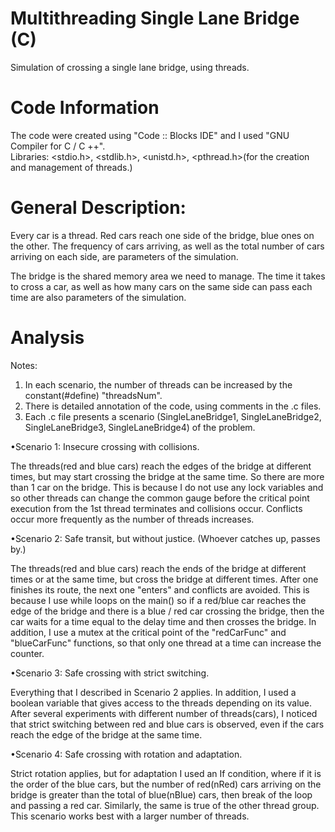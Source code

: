 # Multithreading Single Lane Bridge (C)

 Simulation of crossing a single lane bridge, using threads.

# Code Information

The code were created using "Code :: Blocks IDE" and I used "GNU Compiler for C / C ++".              
Libraries: <stdio.h>, <stdlib.h>, <unistd.h>, <pthread.h>(for the creation and management of threads.)

# General Description:

Every car is a thread. Red cars reach one side of the bridge, blue ones on the other.
The frequency of cars arriving, as well as the total number of cars arriving on each side, are parameters of the simulation.

The bridge is the shared memory area we need to manage. The time it takes to cross a car, as well as how many cars on the same side
can pass each time are also parameters of the simulation.

# Analysis

Notes:
1) In each scenario, the number of threads can be increased by the constant(#define) "threadsNum".
2) There is detailed annotation of the code, using comments in the .c files.
3) Each .c file presents a scenario (SingleLaneBridge1, SingleLaneBridge2, SingleLaneBridge3, SingleLaneBridge4) of the problem.


•Scenario 1: Insecure crossing with collisions.

The threads(red and blue cars) reach the edges of the bridge at different times, but may start crossing the bridge at the same time.
So there are more than 1 car on the bridge.
This is because I do not use any lock variables and so other threads can change the common gauge before the critical point execution
from the 1st thread terminates and collisions occur.
Conflicts occur more frequently as the number of threads increases.

•Scenario 2: Safe transit, but without justice. (Whoever catches up, passes by.)

The threads(red and blue cars) reach the ends of the bridge at different times or at the same time, but
cross the bridge at different times. After one finishes its route, the next one "enters" and conflicts are avoided.
This is because I use while loops on the main() so if a red/blue car reaches the edge of the bridge
and there is a blue / red car crossing the bridge, then the car waits for a time equal to the delay time and then crosses the bridge.
In addition, I use a mutex at the critical point of the "redCarFunc" and "blueCarFunc" functions, so that only one thread at a time can increase the counter.

•Scenario 3: Safe crossing with strict switching.

Everything that I described in Scenario 2 applies.
In addition, I used a boolean variable that gives access to the threads depending on its value.
After several experiments with different number of threads(cars), I noticed that strict switching between
red and blue cars is observed, even if the cars reach the edge of the bridge at the same time.

•Scenario 4: Safe crossing with rotation and adaptation.

Strict rotation applies, but for adaptation I used an If condition, where if it is the order of the blue cars,
but the number of red(nRed) cars arriving on the bridge is greater than the total of blue(nBlue) cars, then break of the loop and passing a red car.
Similarly, the same is true of the other thread group.
This scenario works best with a larger number of threads.

